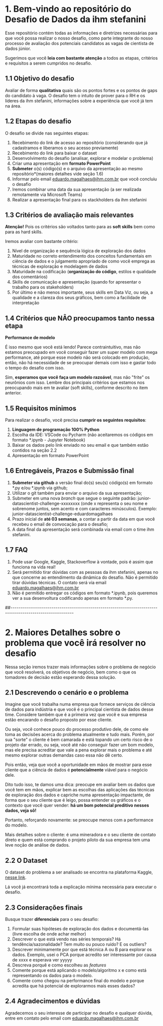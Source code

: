 # 1. Bem-vindo ao repositório do Desafio de Dados da ihm stefanini

Esse repositório contém todas as informações e diretrizes necessárias para que você possa realizar o nosso desafio, como parte integrante do nosso processo de avaliação dos potenciais candidatos as vagas de cientista de dados júnior.

Sugerimos que você **leia com bastante atenção** a todos as etapas, critérios e requisitos a serem cumpridos no desafio.

## 1.1 Objetivo do desafio

Avaliar de forma **qualitativa** quais são os pontos fortes e os pontos de gaps do candidato à vaga.
O desafio tem o intuito de prover para o RH e os líderes da ihm stefanini, informações sobre a experiência que você já tem na área. 

## 1.2 Etapas do desafio

O desafio se divide nas seguintes etapas:

1. Recebimento do link de acesso ao repositório (considerando que já cadastramos e liberamos o seu acesso previamente)
1. Recebimento do link para baixar o dataset
1. Desenvolvimento do desafio (analisar, explorar e modelar o problema)
1. Criar uma apresentação em **formato PowerPoint**
1. **Submeter** o(s) código(s) e o arquivo da apresentação ao mesmo repositório*(maiores detalhes vide seção 1.6)
1. Informar pelo email eduardo.magalhaes@ihm.com.br que você concluiu o desafio
1. Iremos combinar uma data da sua apresentação (a ser realizada remotamente via Microsoft Teams)
1. Realizar a apresentação final para os stackholders da ihm stefanini
 
## 1.3 Critérios de avaliação mais relevantes

**Atenção!** Pois os critérios são voltados tanto para as **soft skills** bem como para as hard skills.

Iremos avaliar com bastante critério:
1. Nível de organização e sequência lógica de exploração dos dados
1. Maturidade no correto entendimento dos conceitos fundamentais em ciência de dados e o julgamento apropriado de como você emprega as técnicas de exploração e modelagem de dados
1. Maturidade na codificação (**organização do código**, estilos e qualidade dos comentários)
1. Skills de comunicação e apresentação (quando for apresentar o trabalho para os stakeholders)
1. Por último e não menos importante, seus skills em Data Viz, ou seja, a qualidade e a clareza dos seus gráficos, bem como a facilidade de interpretação

## 1.4 Critérios que **NÂO preocupamos tanto** nessa etapa

**Performance de modelo** 

É isso mesmo que você está lendo! Parece contraintuitivo, mas não estamos preocupado em você conseguir fazer um super modelo com mega performance, até porque esse modelo não será colocado em produção, então, não há necessidade de se preocupar demais com isso e gastar todo o tempo do desafio com isso. 

Sim, **esperamos que você faça um modelo razoável**, mas não "frite" os neurônios com isso. Lembre dos principais critérios que estamos nos preocupando mais em te avaliar (soft skills), conforme descrito no item anterior.

## 1.5 Requisitos mínimos

Para realizar o desafio, você precisa **cumprir os seguintes requisitos**:

1. **Linguagem de programação 100% Python**
1. Escolha da IDE: VSCode ou Pycharm (não aceitaremos os códigos em formato *.ipynb - Jupyter Notebook)
1. Baixar os dados pelo link enviado no seu email e que também estão contidos na seção 2.2
1. Apresentação em formato PowerPoint


## 1.6 Entregáveis, Prazos e Submissão final

1. **Submeter via github** a versão final do(s) seu(s) código(s) em formato *.py e/ou *.ipynb via github;
1. Utilizar o git também para enviar o arquivo da sua apresentação;
1. Submeter em uma nova *branch* que segue o seguinte padrão: junior-datascientist-challenge-xxxxxxxx (onde x representa o seu nome e sobrenome juntos, sem acento e com caracteres minúsculos). Exemplo: junior-datascientist-challenge-eduardomagalhaes
1. Prazo inicial de **até 03 semanas**, a contar a partir da data em que você recebeu o email de convocação para o desafio;
1. A data final da apresentação será combinada via email com o time ihm stefanini.

## 1.7 FAQ

1. Pode usar Google, Kaggle, Stackoverflow à vontade, pois é assim que funciona na vida real!
2. Será permitido tirar dúvidas com as pessoas da ihm stefanini, apenas no que concerne ao entendimento da dinâmica do desafio. Não é permitido tirar dúvidas técnicas. O contato será via email eduardo.magalhaes@ihm.com.br
3. Não é permitido entregar os códigos em formato *.ipynb, pois queremos ver a sua desenvoltura codificando apenas em formato *.py.

##--------------------------------------------------------------------------------------------------------------

# 2. Maiores Detalhes sobre o problema que você irá resolver no desafio
Nessa seção iremos trazer mais informações sobre o problema de negócio que você resolverá, os objetivos de negócio, bem como o que os tomadores de decisão estão esperando dessa solução.

## 2.1 Descrevendo o cenário e o problema

Imagine que você trabalha numa empresa que fornece serviços de ciência de dados para indústria e que você é o principal cientista de dados desse time. Considere também que é a primeira vez que você e sua empresa estão encarando o desafio proposto por esse cliente. 

Ou seja, você conhece pouco do processo produtivo dele, de como ele toma as decisões acerca do problema atualmente e tudo mais. Porém, por sua "sorte" o cliente é bem camarada e está topando um certo risco de o projeto dar errado, ou seja, você até não conseguir fazer um bom modelo, mas ele precisa acreditar que vale a pena explorar mais o problema e até mesmo explorar outras demandas caso essa não dê certo.

Pois então, veja que você a oportunidade em mãos de mostrar para esse cliente que a ciência de dados é **potencialmente** viável para o negócio dele.

Dito tudo isso, te damos uma dica: preocupe em avaliar bem os dados que você tem em mãos, explicar bem as escolhas das aplicações das técnicas de exploração dos dados e capriche numa apresentação impactante, de forma que o seu cliente que é leigo, possa entender os gráficos e o contexto que você quer vender: **há um bom potencial preditivo nesses dados, veja sô!**

Portanto, reforçando novamente: se preocupe menos com a performance do modelo.

Mais detalhes sobre o cliente: é uma mineradora e o seu cliente de contato direto e quem está comprando o projeto piloto da sua empresa tem uma leve noção de análise de dados.

## 2.2 O Dataset

O dataset do problema a ser analisado se encontra na plataforma Kaggle, [nesse link](https://www.kaggle.com/edumagalhaes/quality-prediction-in-a-mining-process).

Lá você já encontrará toda a explicação mínima necessária para executar o desafio.

## 2.3 Considerações finais

Busque trazer **diferenciais** para o seu desafio:

1. Formular suas hipóteses de exploração dos dados e documentá-las (livre escolha de onde achar melhor)
2. Descrever o que está vendo nas séries temporais? Há tendência/sazonalidade? Tem muito ou pouco ruído? E os outliers?
3. Descrever minimamente por que está técnica A ou B para explorar os dados. Exemplo, usei o PCA porque acredito ser interessante por causa de xxxx e esperava ver yyyyy
4. Descreva porquê e como escolheu as *features*
5. Comente porque está aplicando o modelo/algoritmo x e como está representando os dados para o modelo.
6. Comente como chegou na performance final do modelo e porque acredita que há potencial de explorarmos mais esses dados? 

## 2.4 Agradecimentos e dúvidas

Agradecemos o seu interesse de participar no desafio e qualquer dúvida, entre em contato pelo email com eduardo.magalhaes@ihm.com.br
